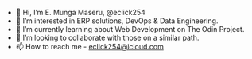 - 👋 Hi, I’m E. Munga Maseru, @eclick254
- 👀 I’m interested in ERP solutions, DevOps & Data Engineering.
- 🌱 I’m currently learning about Web Development on The Odin Project.
- 💞️ I’m looking to collaborate with those on a similar path.
- 📫 How to reach me - eclick254@icloud.com

<!---
eclick254/eclick254 is a ✨ special ✨ repository because its `README.md` (this file) appears on your GitHub profile.
You can click the Preview link to take a look at your changes.
--->
